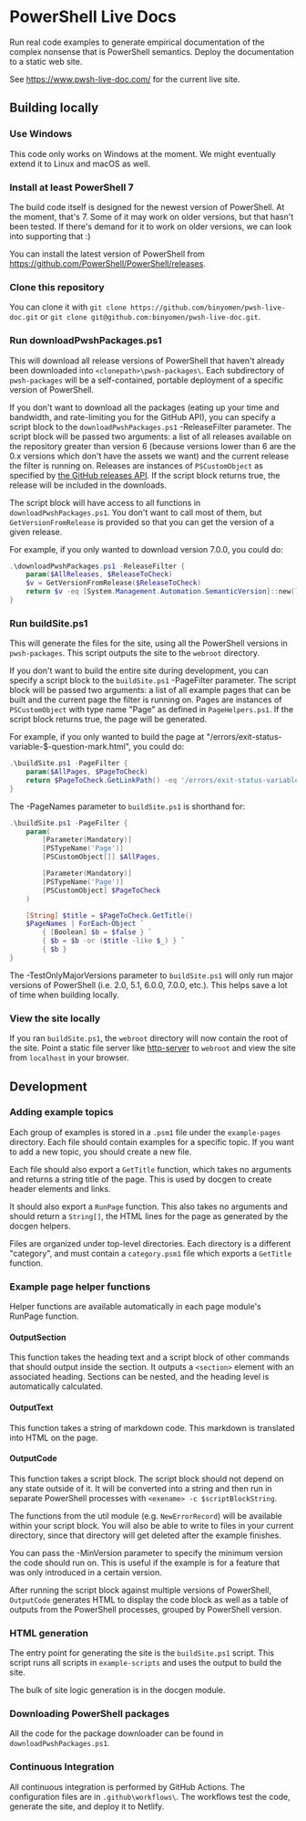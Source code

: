 # PowerShell Live Docs

Run real code examples to generate empirical documentation of the complex
nonsense that is PowerShell semantics. Deploy the documentation to a static web
site.

See <https://www.pwsh-live-doc.com/> for the current live site.

## Building locally

### Use Windows

This code only works on Windows at the moment. We might eventually extend it to
Linux and macOS as well.

### Install at least PowerShell 7

The build code itself is designed for the newest version of PowerShell. At the
moment, that's 7. Some of it may work on older versions, but that hasn't been
tested. If there's demand for it to work on older versions, we can look into
supporting that :)

You can install the latest version of PowerShell from
<https://github.com/PowerShell/PowerShell/releases>.

### Clone this repository

You can clone it with `git clone https://github.com/binyomen/pwsh-live-doc.git`
or `git clone git@github.com:binyomen/pwsh-live-doc.git`.

### Run downloadPwshPackages.ps1

This will download all release versions of PowerShell that haven't already been
downloaded into `<clonepath>\pwsh-packages\`. Each subdirectory of
`pwsh-packages` will be a self-contained, portable deployment of a specific
version of PowerShell.

If you don't want to download all the packages (eating up your time and
bandwidth, and rate-limiting you for the GitHub API), you can specify a script
block to the `downloadPwshPackages.ps1` -ReleaseFilter parameter. The script
block will be passed two arguments: a list of all releases available on the
repository greater than version 6 (because versions lower than 6 are the 0.x
versions which don't have the assets we want) and the current release the
filter is running on. Releases are instances of `PSCustomObject` as specified
by [the GitHub releases
API](https://developer.github.com/v3/repos/releases/#list-releases-for-a-repository).
If the script block returns true, the release will be included in the
downloads.

The script block will have access to all functions in
`downloadPwshPackages.ps1`. You don't want to call most of them, but
`GetVersionFromRelease` is provided so that you can get the version of a given
release.

For example, if you only wanted to download version 7.0.0, you could do:

```powershell
.\downloadPwshPackages.ps1 -ReleaseFilter {
    param($AllReleases, $ReleaseToCheck)
    $v = GetVersionFromRelease($ReleaseToCheck)
    return $v -eq [System.Management.Automation.SemanticVersion]::new(7, 0, 0)
}
```

### Run buildSite.ps1

This will generate the files for the site, using all the PowerShell versions in
`pwsh-packages`. This script outputs the site to the `webroot` directory.

If you don't want to build the entire site during development, you can specify
a script block to the `buildSite.ps1` -PageFilter parameter. The script block
will be passed two arguments: a list of all example pages that can be built and
the current page the filter is running on. Pages are instances of
`PSCustomObject` with type name "Page" as defined in `PageHelpers.ps1`. If the
script block returns true, the page will be generated.

For example, if you only wanted to build the page at
"/errors/exit-status-variable-$-question-mark.html", you could do:

```powershell
.\buildSite.ps1 -PageFilter {
    param($AllPages, $PageToCheck)
    return $PageToCheck.GetLinkPath() -eq '/errors/exit-status-variable-$-question-mark.html'
}
```

The -PageNames parameter to `buildSite.ps1` is shorthand for:

```powershell
.\buildSite.ps1 -PageFilter {
    param(
        [Parameter(Mandatory)]
        [PSTypeName('Page')]
        [PSCustomObject[]] $AllPages,

        [Parameter(Mandatory)]
        [PSTypeName('Page')]
        [PSCustomObject] $PageToCheck
    )

    [String] $title = $PageToCheck.GetTitle()
    $PageNames | ForEach-Object `
        { [Boolean] $b = $false } `
        { $b = $b -or ($title -like $_) } `
        { $b }
}
```

The -TestOnlyMajorVersions parameter to `buildSite.ps1` will only run major
versions of PowerShell (i.e. 2.0, 5.1, 6.0.0, 7.0.0, etc.). This helps save a
lot of time when building locally.

### View the site locally

If you ran `buildSite.ps1`, the `webroot` directory will now contain the root
of the site. Point a static file server like
[http-server](https://www.npmjs.com/package/http-server) to `webroot` and view
the site from `localhost` in your browser.

## Development

### Adding example topics

Each group of examples is stored in a `.psm1` file under the `example-pages`
directory. Each file should contain examples for a specific topic. If you want
to add a new topic, you should create a new file.

Each file should also export a `GetTitle` function, which takes no arguments
and returns a string title of the page. This is used by docgen to create header
elements and links.

It should also export a `RunPage` function. This also takes no arguments and
should return a `String[]`, the HTML lines for the page as generated by the
docgen helpers.

Files are organized under top-level directories. Each directory is a different
"category", and must contain a `category.psm1` file which exports a `GetTitle`
function.

### Example page helper functions

Helper functions are available automatically in each page module's RunPage
function.

#### OutputSection

This function takes the heading text and a script block of other commands that
should output inside the section. It outputs a `<section>` element with an
associated heading. Sections can be nested, and the heading level is
automatically calculated.

#### OutputText

This function takes a string of markdown code. This markdown is translated into
HTML on the page.

#### OutputCode

This function takes a script block. The script block should not depend on any
state outside of it. It will be converted into a string and then run in
separate PowerShell processes with `<exename> -c $scriptBlockString`.

The functions from the util module (e.g. `NewErrorRecord`) will be available
within your script block. You will also be able to write to files in your
current directory, since that directory will get deleted after the example
finishes.

You can pass the -MinVersion parameter to specify the minimum version the code
should run on. This is useful if the example is for a feature that was only
introduced in a certain version.

After running the script block against multiple versions of PowerShell,
`OutputCode` generates HTML to display the code block as well as a table of
outputs from the PowerShell processes, grouped by PowerShell version.

### HTML generation

The entry point for generating the site is the `buildSite.ps1` script. This
script runs all scripts in `example-scripts` and uses the output to build the
site.

The bulk of site logic generation is in the docgen module.

### Downloading PowerShell packages

All the code for the package downloader can be found in
`downloadPwshPackages.ps1`.

### Continuous Integration

All continuous integration is performed by GitHub Actions. The configuration
files are in `.github\workflows\`. The workflows test the code, generate the
site, and deploy it to Netlify.
